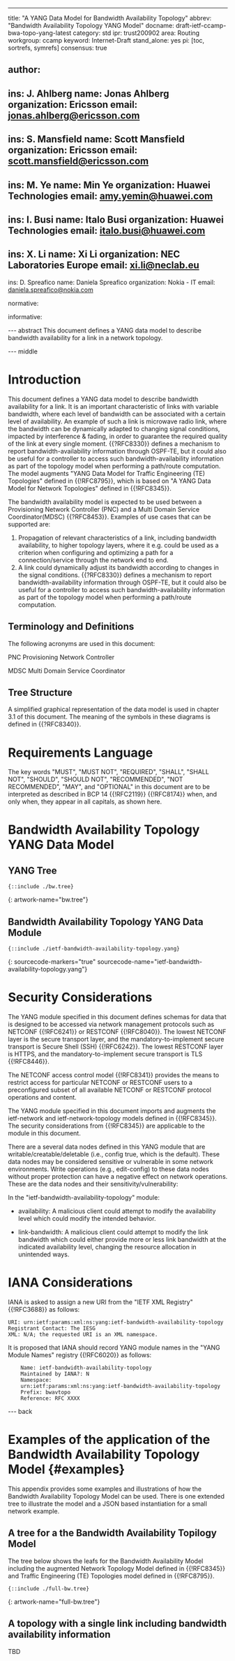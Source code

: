 ---
title: "A YANG Data Model for Bandwidth Availability Topology"
abbrev: "Bandwidth Availability Topology YANG Model"
docname: draft-ietf-ccamp-bwa-topo-yang-latest
category: std
ipr: trust200902
area: Routing
workgroup: ccamp
keyword: Internet-Draft
stand_alone: yes
pi: [toc, sortrefs, symrefs]
consensus: true

author:
 -
   ins: J. Ahlberg
   name: Jonas Ahlberg
   organization: Ericsson
   email: jonas.ahlberg@ericsson.com
 -
   ins: S. Mansfield
   name: Scott Mansfield
   organization: Ericsson
   email: scott.mansfield@ericsson.com
 -
   ins: M. Ye
   name: Min Ye
   organization: Huawei Technologies
   email: amy.yemin@huawei.com
 -
   ins: I. Busi
   name: Italo Busi
   organization: Huawei Technologies
   email: italo.busi@huawei.com
 -
   ins: X. Li
   name: Xi Li
   organization: NEC Laboratories Europe
   email: xi.li@neclab.eu
 -
   ins: D. Spreafico
   name: Daniela Spreafico
   organization: Nokia - IT
   email: daniela.spreafico@nokia.com

normative:

informative:

--- abstract
This document defines a YANG data model to describe bandwidth availability for a link in a network topology.

--- middle

# Introduction

This document defines a YANG data model to describe bandwidth availability for a link.  It is an important characteristic of links with variable bandwidth, where each level of bandwidth can be associated with a certain level of availability.  An example of such a link is microwave radio link, where the bandwidth can be dynamically adapted to changing signal conditions, impacted by interference & fading, in order to guarantee the required quality of the link at every single moment.  {{?RFC8330}} defines a mechanism to report bandwidth-availability information through OSPF-TE, but it could also be useful for a controller to access such bandwidth-availability information as part of the topology model when performing a path/route computation.  The model augments "YANG Data Model for Traffic Engineering (TE) Topologies" defined in {{!RFC8795}}, which is based on "A YANG Data Model for Network Topologies" defined in {{!RFC8345}}.

The bandwidth availability model is expected to be used between a Provisioning Network Controller (PNC) and a Multi Domain Service Coordinator(MDSC) {{?RFC8453}}.  Examples of use cases that can be supported are:

1. Propagation of relevant characteristics of a link, including bandwidth availability, to higher topology layers, where it e.g. could be used as a criterion when configuring and optimizing a path for a connection/service through the network end to end.
2. A link could dynamically adjust its bandwidth according to changes in the signal conditions. {{?RFC8330}} defines a mechanism to report bandwidth-availability information through OSPF-TE, but it could also be useful for a controller to access such bandwidth-availability information as part of the topology model when performing a path/route computation.

## Terminology and Definitions
The following acronyms are used in this document:

PNC Provisioning Network Controller

MDSC Multi Domain Service Coordinator

## Tree Structure
A simplified graphical representation of the data model is used in chapter 3.1 of this document.  The meaning of the symbols in these diagrams is defined in {{?RFC8340}}.

# Requirements Language
The key words "MUST", "MUST NOT", "REQUIRED", "SHALL", "SHALL NOT", "SHOULD", "SHOULD NOT", "RECOMMENDED", "NOT RECOMMENDED", "MAY", and "OPTIONAL" in this document are to be interpreted as described in BCP 14 {{!RFC2119}} {{!RFC8174}} when, and only when, they appear in all capitals, as shown here.

# Bandwidth Availability Topology YANG Data Model

## YANG Tree
~~~~ yangtree
{::include ./bw.tree}
~~~~
{: artwork-name="bw.tree"}

## Bandwidth Availability Topology YANG Data Module
~~~~ yang
{::include ./ietf-bandwidth-availability-topology.yang}
~~~~
{: sourcecode-markers="true" sourcecode-name="ietf-bandwidth-availability-topology.yang"}

# Security Considerations

   The YANG module specified in this document defines schemas for data
   that is designed to be accessed via network management protocols such
   as NETCONF {{!RFC6241}} or RESTCONF {{!RFC8040}}.  The lowest NETCONF layer
   is the secure transport layer, and the mandatory-to-implement secure
   transport is Secure Shell (SSH) {{!RFC6242}}.  The lowest RESTCONF layer
   is HTTPS, and the mandatory-to-implement secure transport is TLS
   {{!RFC8446}}.

   The NETCONF access control model {{!RFC8341}} provides the means to
   restrict access for particular NETCONF or RESTCONF users to a
   preconfigured subset of all available NETCONF or RESTCONF protocol
   operations and content.

   The YANG module specified in this document imports and augments the
   ietf-network and ietf-network-topology models defined in {{!RFC8345}}.
   The security considerations from {{!RFC8345}} are applicable to the
   module in this document.

   There are a several data nodes defined in this YANG module that are
   writable/creatable/deletable (i.e., config true, which is the
   default).  These data nodes may be considered sensitive or vulnerable
   in some network environments.  Write operations (e.g., edit-config)
   to these data nodes without proper protection can have a negative
   effect on network operations.  These are the data nodes and their
   sensitivity/vulnerability:

   In the "ietf-bandwidth-availability-topology" module:

   - availability: A malicious client could attempt to modify the
      availability level which could modify the intended behavior.

   - link-bandwidth: A malicious client could attempt to modify the
      link bandwidth which could either provide more or less link
      bandwidth at the indicated availability level, changing the
      resource allocation in unintended ways.

# IANA Considerations

   IANA is asked to assign a new URI from the "IETF XML Registry"
   {{!RFC3688}} as follows:

~~~~
URI: urn:ietf:params:xml:ns:yang:ietf-bandwidth-availability-topology
Registrant Contact: The IESG
XML: N/A; the requested URI is an XML namespace.
~~~~

   It is proposed that IANA should record YANG module names in the "YANG
   Module Names" registry {{!RFC6020}} as follows:

~~~~
    Name: ietf-bandwidth-availability-topology
    Maintained by IANA?: N
    Namespace:
    urn:ietf:params:xml:ns:yang:ietf-bandwidth-availability-topology
    Prefix: bwavtopo
    Reference: RFC XXXX
~~~~

--- back

# Examples of the application of the Bandwidth Availability Topology Model {#examples}

   This appendix provides some examples and illustrations of how the
   Bandwidth Availability Topology Model can be used.  There is one
   extended tree to illustrate the model and a JSON based instantiation
   for a small network example.

## A tree for a the Bandwidth Availability Topilogy Model

   The tree below shows the leafs for the Bandwidth Availability Model
   including the augmented Network Topology Model defined in
   {{!RFC8345}} and Traffic Engineering (TE) Topologies model defined
   in {{!RFC8795}}.

~~~~ yangtree
{::include ./full-bw.tree}
~~~~
{: artwork-name="full-bw.tree"}

## A topology with a single link including bandwidth availability information

   TBD
